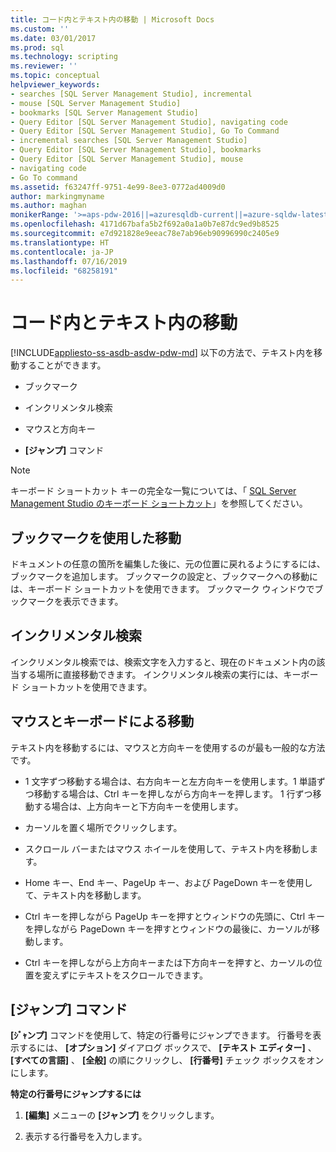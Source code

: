 ```yaml
---
title: コード内とテキスト内の移動 | Microsoft Docs
ms.custom: ''
ms.date: 03/01/2017
ms.prod: sql
ms.technology: scripting
ms.reviewer: ''
ms.topic: conceptual
helpviewer_keywords:
- searches [SQL Server Management Studio], incremental
- mouse [SQL Server Management Studio]
- bookmarks [SQL Server Management Studio]
- Query Editor [SQL Server Management Studio], navigating code
- Query Editor [SQL Server Management Studio], Go To Command
- incremental searches [SQL Server Management Studio]
- Query Editor [SQL Server Management Studio], bookmarks
- Query Editor [SQL Server Management Studio], mouse
- navigating code
- Go To command
ms.assetid: f63247ff-9751-4e99-8ee3-0772ad4009d0
author: markingmyname
ms.author: maghan
monikerRange: '>=aps-pdw-2016||=azuresqldb-current||=azure-sqldw-latest||>=sql-server-2016||=sqlallproducts-allversions||>=sql-server-linux-2017||=azuresqldb-mi-current'
ms.openlocfilehash: 4171d67bafa5b2f692a0a1a0b7e87dc9ed9b8525
ms.sourcegitcommit: e7d921828e9eeac78e7ab96eb90996990c2405e9
ms.translationtype: HT
ms.contentlocale: ja-JP
ms.lasthandoff: 07/16/2019
ms.locfileid: "68258191"
---
```

# <a name="navigate-code-and-text"></a>コード内とテキスト内の移動
[!INCLUDE[appliesto-ss-asdb-asdw-pdw-md](../../includes/appliesto-ss-asdb-asdw-pdw-md.md)]
  以下の方法で、テキスト内を移動することができます。  
  
-   ブックマーク  
  
-   インクリメンタル検索  
  
-   マウスと方向キー  
  
-   **[ジャンプ]** コマンド  
  
> [!NOTE]  
>  キーボード ショートカット キーの完全な一覧については、「 [SQL Server Management Studio のキーボード ショートカット](../../tools/sql-server-management-studio/sql-server-management-studio-keyboard-shortcuts.md)」を参照してください。  
  
## <a name="navigating-with-bookmarks"></a>ブックマークを使用した移動  
 ドキュメントの任意の箇所を編集した後に、元の位置に戻れるようにするには、ブックマークを追加します。 ブックマークの設定と、ブックマークへの移動には、キーボード ショートカットを使用できます。 ブックマーク ウィンドウでブックマークを表示できます。  
  
## <a name="incremental-search"></a>インクリメンタル検索  
 インクリメンタル検索では、検索文字を入力すると、現在のドキュメント内の該当する場所に直接移動できます。 インクリメンタル検索の実行には、キーボード ショートカットを使用できます。  
  
## <a name="navigating-with-the-mouse-and-keyboard"></a>マウスとキーボードによる移動  
 テキスト内を移動するには、マウスと方向キーを使用するのが最も一般的な方法です。  
  
-   1 文字ずつ移動する場合は、右方向キーと左方向キーを使用します。1 単語ずつ移動する場合は、Ctrl キーを押しながら方向キーを押します。 1 行ずつ移動する場合は、上方向キーと下方向キーを使用します。  
  
-   カーソルを置く場所でクリックします。  
  
-   スクロール バーまたはマウス ホイールを使用して、テキスト内を移動します。  
  
-   Home キー、End キー、PageUp キー、および PageDown キーを使用して、テキスト内を移動します。  
  
-   Ctrl キーを押しながら PageUp キーを押すとウィンドウの先頭に、Ctrl キーを押しながら PageDown キーを押すとウィンドウの最後に、カーソルが移動します。  
  
-   Ctrl キーを押しながら上方向キーまたは下方向キーを押すと、カーソルの位置を変えずにテキストをスクロールできます。  
  
## <a name="go-to-command"></a>[ジャンプ] コマンド  
 **[ｼﾞｬンプ]** コマンドを使用して、特定の行番号にジャンプできます。 行番号を表示するには、 **[オプション]** ダイアログ ボックスで、 **[テキスト エディター]** 、 **[すべての言語]** 、 **[全般]** の順にクリックし、 **[行番号]** チェック ボックスをオンにします。  
  
 **特定の行番号にジャンプするには**  
  
1.  **[編集]** メニューの **[ジャンプ]** をクリックします。  
  
2.  表示する行番号を入力します。  
  
  
